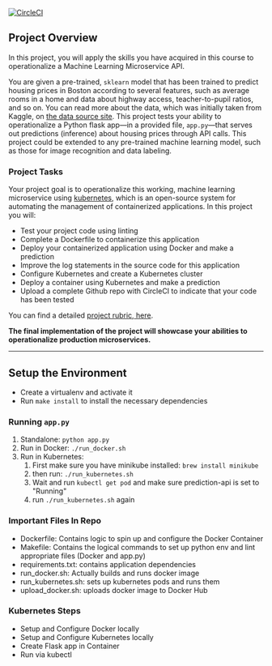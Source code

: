 [![CircleCI](https://circleci.com/gh/djarrin/Operationalize-A-Machine-Learning-Microservice-API/tree/main.svg?style=svg)](https://circleci.com/gh/djarrin/Operationalize-A-Machine-Learning-Microservice-API/tree/main)

## Project Overview

In this project, you will apply the skills you have acquired in this course to operationalize a Machine Learning Microservice API. 

You are given a pre-trained, `sklearn` model that has been trained to predict housing prices in Boston according to several features, such as average rooms in a home and data about highway access, teacher-to-pupil ratios, and so on. You can read more about the data, which was initially taken from Kaggle, on [the data source site](https://www.kaggle.com/c/boston-housing). This project tests your ability to operationalize a Python flask app—in a provided file, `app.py`—that serves out predictions (inference) about housing prices through API calls. This project could be extended to any pre-trained machine learning model, such as those for image recognition and data labeling.

### Project Tasks

Your project goal is to operationalize this working, machine learning microservice using [kubernetes](https://kubernetes.io/), which is an open-source system for automating the management of containerized applications. In this project you will:
* Test your project code using linting
* Complete a Dockerfile to containerize this application
* Deploy your containerized application using Docker and make a prediction
* Improve the log statements in the source code for this application
* Configure Kubernetes and create a Kubernetes cluster
* Deploy a container using Kubernetes and make a prediction
* Upload a complete Github repo with CircleCI to indicate that your code has been tested

You can find a detailed [project rubric, here](https://review.udacity.com/#!/rubrics/2576/view).

**The final implementation of the project will showcase your abilities to operationalize production microservices.**

---

## Setup the Environment

* Create a virtualenv and activate it
* Run `make install` to install the necessary dependencies

### Running `app.py`

1. Standalone:  `python app.py`
2. Run in Docker:  `./run_docker.sh`
3. Run in Kubernetes:  
   1. First make sure you have minikube installed: `brew install minikube`
   2. then run: `./run_kubernetes.sh`
   3. Wait and run `kubectl get pod` and make sure prediction-api is set to "Running"
   4. run `./run_kubernetes.sh` again

### Important Files In Repo
* Dockerfile: Contains logic to spin up and configure the Docker Container
* Makefile: Contains the logical commands to set up python env and lint appropriate files (Docker and app.py)
* requirements.txt: contains application dependencies
* run_docker.sh: Actually builds and runs docker image
* run_kubernetes.sh: sets up kubernetes pods and runs them
* upload_docker.sh: uploads docker image to Docker Hub

### Kubernetes Steps

* Setup and Configure Docker locally
* Setup and Configure Kubernetes locally
* Create Flask app in Container
* Run via kubectl
